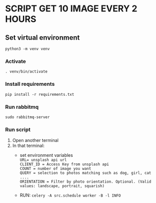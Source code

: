 # SCRIPT GET 10 IMAGE EVERY 2 HOURS

## Set virtual environment
`python3 -m venv venv`
### Activate
`. venv/bin/activate`
### Install requirements
`pip install -r requirements.txt`

### Run rabbitmq
`sudo rabbitmq-server`

### Run script
1. Open another terminal
2. In that terminal:
    - set environment variables  
    `URL= unsplash api url`   
    `CLIENT_ID = Access Key from unsplash api`  
    `COUNT = number of image you want`  
    `QUERY = selection to photos matching such as dog, girl, cat ....`  
    `ORIENTATION = Filter by photo orientation. Optional. (Valid values: landscape, portrait, squarish)`  

    - RUN: `celery -A src.schedule worker -B -l INFO`  